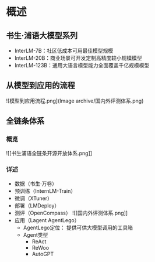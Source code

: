 # 概述 
## 书生·浦语大模型系列
- InterLM-7B：社区低成本可用最佳模型规模
- InterLM-20B：商业场景可开发定制高精度较小规模模型
- InterLM-123B：通用大语言模型能力全面覆盖千亿规模模型
## 从模型到应用的流程
![模型到应用流程.png](Image archive/国内外评测体系.png)

## 全链条体系
### 概览
![[书生浦语全链条开源开放体系.png]]
### 详述
- 数据（书生·万卷）
- 预训练（InternLM-Train）
- 微调（XTuner）
- 部署（LMDeploy）
- 测评（OpenCompass）
    ![[国内外评测体系.png]]
- 应用（Lagent AgentLego）
	- AgentLego定位：
		提供可供大模型调用的工具箱
	- Agent类型
		- ReAct
		- ReWoo
		- AutoGPT
	
